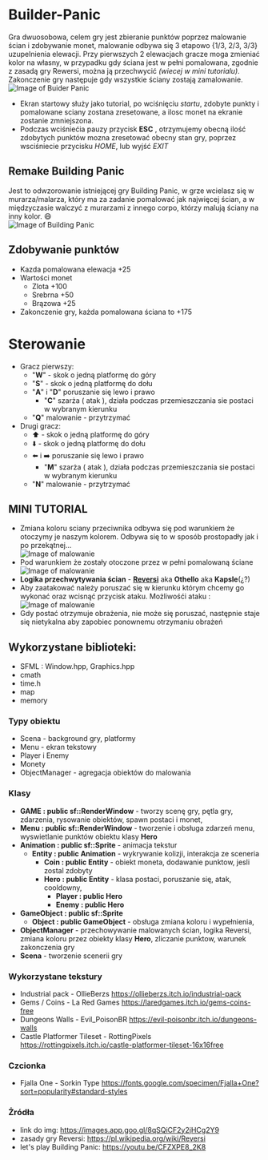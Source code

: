# Builder-Panic
Gra dwuosobowa, celem gry jest zbieranie punktów poprzez malowanie ścian i zdobywanie monet, malowanie odbywa się 3 etapowo {1/3, 2/3, 3/3} uzupelnienia elewacji. Przy pierwszych 2 elewacjach gracze moga zmieniać kolor na własny, w przypadku gdy ściana jest w pełni pomalowana, zgodnie z zasadą gry Rewersi, można ją przechwycić *(wiecej w mini tutorialu)*. Zakonczenie gry następuje gdy wszystkie ściany zostają zamalowanie. <br/>
![Image of Buider Panic](https://github.com/macnack/Builder-Panic/blob/master/images/builder_panic.png)
* Ekran startowy służy jako tutorial, po wciśnięciu *startu*, zdobyte punkty i pomalowane sciany zostana zresetowane, a ilosc monet na ekranie zostanie zmniejszona. 
* Podczas wciśniećia pauzy przycisk **ESC** , otrzymujemy obecną ilość zdobytych punktów mozna zresetować obecny stan gry, poprzez wsciśniecie przycisku *HOME*, lub wyjść *EXIT*

## Remake Building Panic
Jest to odwzorowanie istniejącej gry Building Panic, w grze wcielasz się w murarza/malarza, który ma za zadanie pomalować jak najwięcej ścian, a w międzyczasie walczyć z murarzami z innego corpo, którzy malują ściany na inny kolor. :smile: <br/>
![Image of Building Panic](https://github.com/macnack/Builder-Panic/blob/master/images/building-panic_3_big.jpg)

## Zdobywanie punktów
* Kazda pomalowana elewacja +25
* Wartości monet
  * Zlota +100
  * Srebrna +50
  * Brązowa +25
* Zakonczenie gry, każda pomalowana ściana to +175 

# Sterowanie
* Gracz pierwszy:
  * "**W**" - skok o jedną platformę do góry
  * "**S**" - skok o jedną platformę do dołu
  * "**A**" i "**D**" poruszanie się lewo i prawo
    * "**C**" szarża ( atak ), działa podczas przemieszczania sie postaci w wybranym kierunku
  * "**Q**" malowanie - przytrzymać
* Drugi gracz:
  * :arrow_up: - skok o jedną platformę do góry
  * :arrow_down: - skok o jedną platformę do dołu
  * :arrow_left: i :arrow_right: poruszanie się lewo i prawo
    * "**M**" szarża ( atak ), działa podczas przemieszczania sie postaci w wybranym kierunku
  * "**N**" malowanie - przytrzymać

## MINI TUTORIAL

* Zmiana koloru sciany przeciwnika odbywa się pod warunkiem że otoczymy je naszym kolorem. Odbywa się to w sposób prostopadły jak i po przekątnej... <br/>
![Image of malowanie](https://github.com/macnack/Builder-Panic/blob/master/images/malowanko.gif)
* Pod warunkiem że zostały otoczone przez w pełni pomalowaną ściane <br/>
![Image of malowanie](https://github.com/macnack/Builder-Panic/blob/master/images/malowanie.gif)
* **Logika przechwytywania ścian** - [**Reversi**](https://pl.wikipedia.org/wiki/Reversi) aka **Othello** aka **Kapsle**(¿?) <br/>
* Aby zaatakować należy poruszać się w kierunku którym chcemy go wykonać oraz wcisnąć przycisk ataku. Możliwośći ataku : <br/>
![Image of malowanie](https://github.com/macnack/Builder-Panic/blob/master/images/attack_tutorial.gif)
* Gdy postać otrzymuje obrażenia, nie może się poruszać, następnie staje się nietykalna aby zapobiec ponownemu otrzymaniu obrażeń
## Wykorzystane biblioteki:
* SFML : Window.hpp, Graphics.hpp
* cmath
* time.h
* map
* memory

### Typy obiektu
* Scena - background gry, platformy
* Menu - ekran tekstowy
* Player i Enemy 
* Monety 
* ObjectManager - agregacja obiektów do malowania

### Klasy
* **GAME : public sf::RenderWindow** - tworzy scenę gry, pętla gry, zdarzenia, rysowanie obiektów, spawn postaci i  monet,
* **Menu : public sf::RenderWindow** - tworzenie i obsługa zdarzeń menu, wyswietlanie punktów obiektu klasy **Hero**
* **Animation : public sf::Sprite** - animacja tekstur <br/>
  * **Entity : public Animation** - wykrywanie kolizji, interakcja ze sceneria
    * **Coin : public Entity** - obiekt moneta, dodawanie punktow, jesli zostal zdobyty
    * **Hero : public Entity** - klasa postaci, poruszanie się, atak, cooldowny, 
      * **Player : public Hero** 
      * **Enemy : public Hero**
* **GameObject : public sf::Sprite** 
  * **Object : public GameObject** - obsługa zmiana koloru i  wypełnienia,
* **ObjectManager** - przechowywanie malowanych ścian, logika Reversi, zmiana koloru przez obiekty klasy **Hero**, zliczanie punktow, warunek zakonczenia gry
* **Scena** - tworzenie scenerii gry
### Wykorzystane tekstury 
- Industrial pack - OllieBerzs https://ollieberzs.itch.io/industrial-pack
- Gems / Coins - 	La Red Games https://laredgames.itch.io/gems-coins-free
- Dungeons Walls - Evil_PoisonBR https://evil-poisonbr.itch.io/dungeons-walls
- Castle Platformer Tileset - RottingPixels https://rottingpixels.itch.io/castle-platformer-tileset-16x16free
### Czcionka
- Fjalla One - Sorkin Type https://fonts.google.com/specimen/Fjalla+One?sort=popularity#standard-styles
### Żródła
- link do img: https://images.app.goo.gl/8qSQiCF2y2jHCg2Y9
- zasady gry Reversi: https://pl.wikipedia.org/wiki/Reversi
- let's play Building Panic: https://youtu.be/CFZXPE8_2K8

